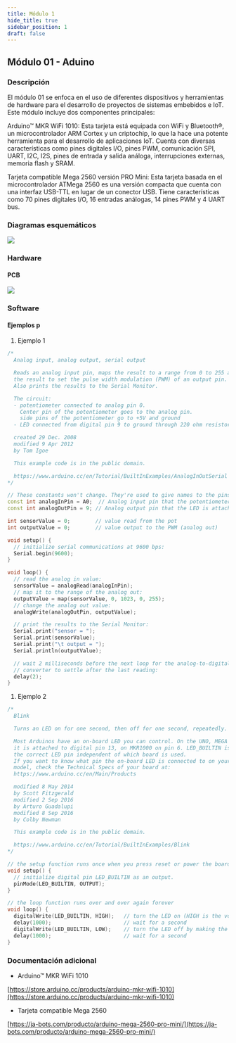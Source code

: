 ```yaml
---
title: Módulo 1
hide_title: true
sidebar_position: 1
draft: false
---
```



## Módulo 01 - Aduino

### Descripción

El módulo 01 se enfoca en el uso de diferentes dispositivos y herramientas de hardware para el desarrollo de proyectos de sistemas embebidos e IoT. Este módulo incluye dos componentes principales:

Arduino™ MKR WiFi 1010: Esta tarjeta está equipada con WiFi y Bluetooth®, un microcontrolador ARM Cortex y un criptochip, lo que la hace una potente herramienta para el desarrollo de aplicaciones IoT. Cuenta con diversas características como pines digitales I/O, pines PWM, comunicación SPI, UART, I2C, I2S, pines de entrada y salida análoga, interrupciones externas, memoria flash y SRAM.

Tarjeta compatible Mega 2560 versión PRO Mini: Esta tarjeta basada en el microcontrolador ATMega 2560 es una versión compacta que cuenta con una interfaz USB-TTL en lugar de un conector USB. Tiene características como 70 pines digitales I/O, 16 entradas análogas, 14 pines PWM y 4 UART bus.

### Diagramas esquemáticos

[![](https://firebasestorage.googleapis.com/v0/b/modulo-b3e1a.appspot.com/o/M%C3%B3dulo%201%2Fimg1.svg?alt=media&token=455e1aa8-8e5b-4e28-a3ce-af0367203e81)](https://firebasestorage.googleapis.com/v0/b/modulo-b3e1a.appspot.com/o/M%C3%B3dulo%201%2Fimg1.svg?alt=media&token=455e1aa8-8e5b-4e28-a3ce-af0367203e81)


### Hardware

#### PCB

[![](https://firebasestorage.googleapis.com/v0/b/modulo-b3e1a.appspot.com/o/M%C3%B3dulo%201%2Fimg2.png?alt=media&token=8222babf-fa75-46b1-b77a-78c0eb1936a9)](https://firebasestorage.googleapis.com/v0/b/modulo-b3e1a.appspot.com/o/M%C3%B3dulo%201%2Fimg2.png?alt=media&token=8222babf-fa75-46b1-b77a-78c0eb1936a9)


### Software

#### Ejemplos p

1. Ejemplo 1

```cpp copy
/*
  Analog input, analog output, serial output

  Reads an analog input pin, maps the result to a range from 0 to 255 and uses
  the result to set the pulse width modulation (PWM) of an output pin.
  Also prints the results to the Serial Monitor.

  The circuit:
  - potentiometer connected to analog pin 0.
    Center pin of the potentiometer goes to the analog pin.
    side pins of the potentiometer go to +5V and ground
  - LED connected from digital pin 9 to ground through 220 ohm resistor

  created 29 Dec. 2008
  modified 9 Apr 2012
  by Tom Igoe

  This example code is in the public domain.

  https://www.arduino.cc/en/Tutorial/BuiltInExamples/AnalogInOutSerial
*/

// These constants won't change. They're used to give names to the pins used:
const int analogInPin = A0;  // Analog input pin that the potentiometer is attached to
const int analogOutPin = 9; // Analog output pin that the LED is attached to

int sensorValue = 0;        // value read from the pot
int outputValue = 0;        // value output to the PWM (analog out)

void setup() {
  // initialize serial communications at 9600 bps:
  Serial.begin(9600);
}

void loop() {
  // read the analog in value:
  sensorValue = analogRead(analogInPin);
  // map it to the range of the analog out:
  outputValue = map(sensorValue, 0, 1023, 0, 255);
  // change the analog out value:
  analogWrite(analogOutPin, outputValue);

  // print the results to the Serial Monitor:
  Serial.print("sensor = ");
  Serial.print(sensorValue);
  Serial.print("\t output = ");
  Serial.println(outputValue);

  // wait 2 milliseconds before the next loop for the analog-to-digital
  // converter to settle after the last reading:
  delay(2);
}
```

1. Ejemplo 2

```cpp copy
/*
  Blink

  Turns an LED on for one second, then off for one second, repeatedly.

  Most Arduinos have an on-board LED you can control. On the UNO, MEGA and ZERO
  it is attached to digital pin 13, on MKR1000 on pin 6. LED_BUILTIN is set to
  the correct LED pin independent of which board is used.
  If you want to know what pin the on-board LED is connected to on your Arduino
  model, check the Technical Specs of your board at:
  https://www.arduino.cc/en/Main/Products

  modified 8 May 2014
  by Scott Fitzgerald
  modified 2 Sep 2016
  by Arturo Guadalupi
  modified 8 Sep 2016
  by Colby Newman

  This example code is in the public domain.

  https://www.arduino.cc/en/Tutorial/BuiltInExamples/Blink
*/

// the setup function runs once when you press reset or power the board
void setup() {
  // initialize digital pin LED_BUILTIN as an output.
  pinMode(LED_BUILTIN, OUTPUT);
}

// the loop function runs over and over again forever
void loop() {
  digitalWrite(LED_BUILTIN, HIGH);   // turn the LED on (HIGH is the voltage level)
  delay(1000);                       // wait for a second
  digitalWrite(LED_BUILTIN, LOW);    // turn the LED off by making the voltage LOW
  delay(1000);                       // wait for a second
}
```

### Documentación adicional

- Arduino™ MKR WiFi 1010
  
[https://store.arduino.cc/products/arduino-mkr-wifi-1010](https://store.arduino.cc/products/arduino-mkr-wifi-1010)

- Tarjeta compatible Mega 2560
  
[https://ja-bots.com/producto/arduino-mega-2560-pro-mini/](https://ja-bots.com/producto/arduino-mega-2560-pro-mini/)













